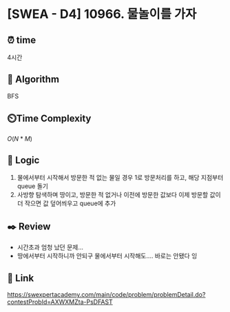 # [SWEA - D4] 10966. 물놀이를 가자
 
## ⏰  **time**
4시간

## :pushpin: **Algorithm**
BFS

## ⏲️**Time Complexity**
$O(N*M)$

## :round_pushpin: **Logic**
1. 물에서부터 시작해서 방문한 적 없는 물일 경우 1로 방문처리를 하고, 해당 지점부터 queue 돌기
2. 사방향 탐색하며 땅이고, 방문한 적 없거나 이전에 방문한 값보다 이제 방문할 값이 더 작으면 값 덮어씌우고 queue에 추가

## :black_nib: **Review**
- 시간초과 엄청 났던 문제...
- 땅에서부터 시작하니까 안되구 물에서부터 시작해도.... 바로는 안됐다 잉

## 📡 Link
https://swexpertacademy.com/main/code/problem/problemDetail.do?contestProbId=AXWXMZta-PsDFAST
